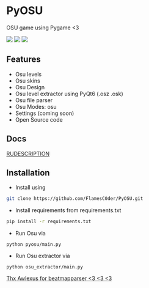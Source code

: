 # PyOSU

<p>OSU game using Pygame <3</p>

<div id="badges">
  <a href="https://github.com/FlamesC0der/PyOsu/stargazers"><img src="https://img.shields.io/github/stars/FlamesC0der/PyOsu"/></a>
  <a href="https://github.com/FlamesC0der/PyOsu/blob/master/LICENSE"><img src="https://img.shields.io/github/license/FlamesC0der/PyOsu?color=red"/></a>
  <a href=""><img src="https://wakatime.com/badge/user/018bd4cf-9224-4729-b4f3-31fc6a93ca34/project/018ceea1-ce6d-488b-bfe7-6dfb8db64afc.svg"></a>
</div>

## Features

* Osu levels
* Osu skins
* Osu Design
* Osu level extractor using PyQt6 (.osz .osk)
* Osu file parser
* Osu Modes: osu
* Settings (coming soon)
* Open Source code

## Docs
[RUDESCRIPTION](https://github.com/FlamesC0der/PyOSU/blob/master/docs/RUDESCRIPTION.md)

## Installation

* Install using

```bash
git clone https://github.com/FlamesC0der/PyOSU.git
```

* Install requirements from requirements.txt

```bash
pip install -r requirements.txt
```

* Run Osu via

```shell
python pyosu/main.py
```

* Run Osu extractor via

```shell
python osu_extractor/main.py
```

[Thx Awlexus for beatmapparser <3 <3 <3](https://github.com/Awlexus/python-osu-parser)